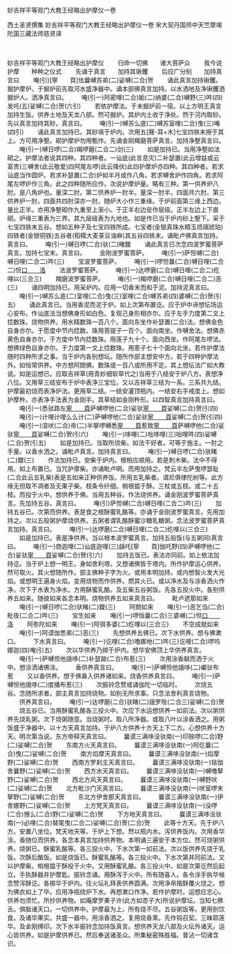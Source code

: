 妙吉祥平等观门大教王经略出护摩仪一卷


西土圣贤撰集
妙吉祥平等观门大教王经略出护摩仪一卷
宋大契丹国师中天竺摩竭陀国三藏法师慈贤译


　　

妙吉祥平等观门大教王经略出护摩仪
　　归命一切佛　　诸大菩萨众
　　我今说护摩　　种种之仪式
　　先诵于真言　　加持其锹钁
　　后应广分别　　加持真言曰
　　唵(引)[寧　　頁]佉曩嚩苏弟(二)娑嚩(二合)贺
　　诵此真言加持锹钁。掘护摩炉。于掘炉前先取河水盛净器中。诵本部佛真言加持。以水洒地及净锹钁洒掘炉人。洒净真言曰。
　　唵(引一)阿密哩(二合)姤(二)纳婆(二合)嚩野(三)吽(四)发吒(五)娑嚩(二合)贺(六引)
　　若依护摩法。于未掘炉前一宿。以上方明王真言加持生饭。供养土地及天龙八部。然可掘炉。其炉内土收于净处。然于河内取砂。先以真言加持其砂。真言曰。
　　唵(引一)嚩苏么底(二)嚩苏室哩(二合)曳(三)唵(四引)
　　诵此真言加持已。其砂填于炉内。次用五[聲-耳+木]七宝四铁末擦于其上。方可用净墼。砌护摩炉勿用甎作。先诵金刚羯磨菩萨真言。加持净墼真言曰。
　　唵(引一)嚩日啰(二合)羯啰磨(二合二)剑(三)
　　如是加持已。当用净墼如法砌之。护摩法者说其四种。其四种者。一讪底(此言息灾)二补瑟置(此云增益或云富贵)三嚩舍(此云敬爱)四阿尾左啰(此云降伏)此四护摩炉亦四种。其四种者。若求讪底当作圆炉。若求补瑟置(二合)炉如半月或作八角。若求嚩舍炉作四角。若求阿尾左啰炉作三角。此之四种随所应作。次说护摩炉量。略有三种。第一供养炉八肘。是八角炉也。量深二肘。第二供养炉一肘半。量深一肘半。四面共六肘。第三供养炉一肘。四面共四肘深亦一肘。随炉大小作三重缘。于炉前面第三缘上西边。量比正半。亦用净墼砌作九重至上渐小。于正半右边垒作层级。正半左边上下直砌。炉缘三重表为三界。其九层级表为九地也。如是作已当于炉内砂上墼下。采于七宝四铁末五谷。想如五种子及七宝四铁所成。七宝者(金银真珠水精玉琉璃琥珀)四铁者(金银铜铁)五谷者(稻糯大麦菉豆油麻)其五谷四铁末。诵毗卢佛真言加持。真言曰。
　　唵(引一)嚩日啰(二合)驮(二)睹鑁
　　诵此真言已次念四波罗蜜菩萨真言。加持七宝末。真言曰。
　　金刚波罗蜜菩萨。
　　唵(引一)萨怛嚩(二合)嚩日哩(二合二)吽(三)
　　宝波罗蜜菩萨。
　　唵(引一)啰怛曩(二合)嚩日哩(二合二)怛[口　　洛](二合三)
　　法波罗蜜菩萨。
　　唵(引一)达啰磨(二合)嚩日哩(二合二)纥哩以(三合三)
　　羯磨波罗蜜菩萨。
　　唵(引一)羯啰磨(二合)嚩日哩(二合二)恶(三)
　　诵四明加持已。用采炉内。应用一切香末而和于泥。加持泥真言曰。
　　唵(引一)嚩苏么底(二)室哩(二合)曳(三)室哩(二合)嚩苏弟(四)婆嚩(二合)贺(引五)
　　诵此真言已。当用香泥而泥于炉。如上次第布置讫。应于炉中谛想坛场运心安布。作讪底法当想佛身形如白色。复观己身形相亦尔。应于左手力度第二文上捻数珠。烧物供养。用水精数珠一百八个。面向东坐作补瑟置(二合)法。想佛金色自身亦尔。于愿度中节内捻数。珠用菩提子一百个。面向南坐。作嚩舍法。想佛赤黄色自身亦尔。于方度中节内捻数珠。用莲子九十个。面向西坐。作阿尾左啰法。想佛绿色自身亦尔。于力度第一文上捻数珠。用患子七十个面向北坐。若作护摩法随时四种所求之事。当于炉内各别想坛。随所作部主想安中方。若于四种护摩法外。如恒常供养。中方想阿閦佛。数珠或一百八或所用不定。其上想坛法广如大教说。如是运想已。应取吉祥草(用青妙细软草代之)当用于八结安于炉八方。表想净八位。又用草三结安布于炉中表净三宝位。又以吉祥草三结为一系。三系共九结。护摩最初烧而表净炉法。更用草二结。一结安灌顶瓶内。一结安右手戒度上。想如护摩杵。亦表净手法表为金刚手。其草结如金刚杵形。以四智真言加持真言曰。
　　唵(引一)悉驮路左[寧　　頁](二)萨嚩啰他(二合)娑驮[寧　　頁](三)娑嚩(二合)贺(引四)
　　唵(引一)计哩计哩么么计(二)萨嚩啰他(二合)娑驮[寧　　頁](三)娑嚩(二合)贺(引四)
　　唵(引一)湿吠(二合)帝(二)半拏啰嚩悉[寧　　頁](三)惹致[寧　　頁](四)萨嚩啰他(二合)娑驮[寧　　頁](五)娑嚩(二合)贺(引六)
　　唵(引一)哆哩(二)咄哆哩(三)咄哩吽(四)娑嚩(二合)贺(引五)
　　如是加持已。当取所烧柴。如法干好者。可等于施主。一肘之手量。以香水洒之。诵毗卢真言。加持真言曰。
　　唵(引一)嚩日啰(二合)驮睹(二)鑁(三)
　　作法加持已。安柴于炉内。根梢应顺用。若是刺木柴。法中不得用。如上布置已。当咒护摩柴。亦诵毗卢明。而用加持之。梵云半左萨曳啰瑟耻(二合此云五乳柴)表是五如来正种供养饭。所用五乳柴者。谓尼俱律陀树等。此方缘无但取不凋者及无果子柴。枝条令纤细。梢根揾于酥。三杖或五枝。或二十五枝。而投于火中。想供养于佛。当用五种谷。作法烧供养。诵金刚波罗蜜菩萨真言。先加持五谷。真言曰。
　　唵(引)萨怛嚩(二合)嚩日哩(二合二)吽(三)
　　加持五谷已。次第而供养。表是食之根酥蜜乳酪等。亦诵于金刚波罗蜜真言。先用加持之。次以五般粥护摩烧供养。五粥者谓乳酪酥蜜沙糖乳糖粥。念法波罗蜜菩萨真言加持。真言曰。
　　唵(引一)达啰磨(二合)嚩日哩(二合二)纥哩以(三合三)
　　如是加持已。表是净供养。当以根本波罗蜜真言。加持五般饭(与五粥同)真言曰。
　　唵(引一)商迦哩(二)讪底迦哩(三)龋吒[寧　　頁]伽吒野(四)萨嚩啰他(二合)娑驮[寧　　頁](五)娑嚩(二合)贺(引六)
　　加持五饭已。表法亦同前。如上依法加持讫。当于炉上想一明王。身如舍利塔。又想诸佛皆于塔内。所作护摩运心供养。然可取火。其火想随所作。部主佛种子字为火。或用本明加持。或内想智火发大光焰。或想明王遍身火焰。变用烧物而作供养。燃其火已。或以净水及与涂香洒火作净。次下于水表为净水。方用酥蜜乳酪。及五柴五谷粥饭。先各五投火中。各别供养五如来。随彼如来各念本明。烧物供养五如来真言曰。
　　毗卢遮那如来
　　唵(引一)嚩日啰(二合)驮睹(二)鑁(三)
　　阿閦如来
　　唵(引一)恶乞刍(二合)毗夜(二合二)吽(三)
　　宝生如来
　　唵(引一)啰恒曩(二合)三婆嚩(二)怛[口　　洛](三合三)
　　阿弥陀如来
　　唵(引一)阿弭多婆(二)纥哩以(三合三)
　　不空成就如来
　　唵(引一)阿谟伽悉弟(二)恶(三)
　　先想供养五佛已。次下水供养。想与佛漱口。
　　下水真言曰。
　　唵(引一)讫哩(二合)噜娜地(二)吽(三)讫哩(二合)啰呜娜迦(四)唵(引五)
　　次以华供养乃掷于炉内。想华安佛顶上华供养真言。
　　唵(引一)萨嚩怛他誐哆(二)补瑟跛(二合)布惹(三)
　　次用涂香献而洒于火中。想涂洒诸佛涂。
　　香供养真言曰。
　　唵(引一)萨嚩怛他誐哆(二)巘驮布惹
　　又以香供养。想于佛鼻入供养诸如来。烧香供养真言曰。
　　唵(引一)萨嚩怛他誐哆(二)度播布惹(三)
　　次振铃念赞或诵伽陀一切临时。
　　次烧五谷。念随所求者。部主真言加持烧物。如别无所求事。只念法舍利真言烧物。
　　供养真言曰。
　　唵(引一)达啰磨(二合)驮睹(二)誐罗陛(二合三)娑嚩(二合)贺
　　烧五谷已。当用酥蜜乳酪各三投火中。次应下水运想供养一如前法。次以粥供养先烧乳粥。次下烧粥随意。当烧粥时。取八所净器。或取八叶以涂香洒之。用粥饭盛于净器中。以十方天真言加持。于炉八方供养十方天上下二方。心想供养十方天。明次第当说。东方帝释天真言曰。
　　曩谟三满哆没驮南(一)印捺啰(二合)野(二)娑嚩(二合)贺
　　东南方火天真言曰。
　　曩谟三满哆没驮南(一)阿仡曩(二合)曳(二)娑嚩(二合)贺
　　南方焰摩天真言曰。
　　曩谟三满哆没驮南(一)焰摩野(二)娑嚩(二合)贺
　　西南方罗刹主天真言曰。
　　曩谟三满哆没驮南(一)铭伽舍曩野(二)娑嚩(二合)贺
　　西方水天真言曰。
　　曩谟三满哆没驮南(一)嚩噜拏野(二)娑嚩(二合)贺
　　西北方风天真言曰。
　　曩谟三满哆没驮南(一)嚩野吠(二)娑嚩(二合)贺
　　北方毗沙门天真言曰。
　　曩谟三满哆没驮南(一)吠室啰末拏野(二)娑嚩(二合)贺
　　东北方伊舍那天真言曰。
　　曩谟三满哆没驮南(一)伊舍娜野(二)娑嚩(二合)贺
　　上方梵天真言曰。
　　曩谟三满哆没驮南(一)没啰(二合)憾么(二合)野(二)娑嚩(二合)贺
　　下方地天真言曰。
　　曩谟三满哆没驮南(一)必哩(二合)替尾曳(二合二)娑嚩(二合)贺(二合)贺
　　此等十方天。先于炉八方。安置八坐位。梵天地天等。于炉上下想。然以瓶内水。泻供养饭内。次用香华涂。香随位而供养。各念本真言加持供养物。本明诵三遍安于本方位。然可烧粥供养。烧粥已。酥蜜乳酪等。各三投火中。下水次第一如前法。次以饭供养先烧于乳饭。次酥后酪饭。如是烧饭已。酥蜜乳酪等。各三投火中。下水次第并同前法。又以护摩柴。梢根揾于酥投于火中。又用酥蜜乳酪。各三投火中。如是次第讫然后起立。手执酥器并护摩匙。振铃念诵。用酥泻于火中。所有随喜人。各令涂手执华候念赞泻酥讫。各掷华于炉内。往火坛礼拜表供养圆满。次用净帛揩酥覆火烧之。想为佛衣如上了毕。应用净瓶绕炉下水。再想漱口作净。若作护摩时。运想应志心。供养勿须忙。所抄供养物。如庵摩罗果子许(此方如杏子大)所说护摩坛。当知七佛舌。俱胝诸天口。一切供养中。护摩最为上。所有烧不尽。五谷粥饭等。更用别饮食。及诸华果实。共盛一器中。用涂香洒之。复用烧香熏。先作钩召契。三昧耶莲华。及金刚缚印。次下水半振铃念加持饭真言。想供养天龙八部及火坛外诸天。运心皆供养。如是护摩供养已。然后奉送诸圣众。所集秘密殊胜福。普沾一切诸含识。
　　


